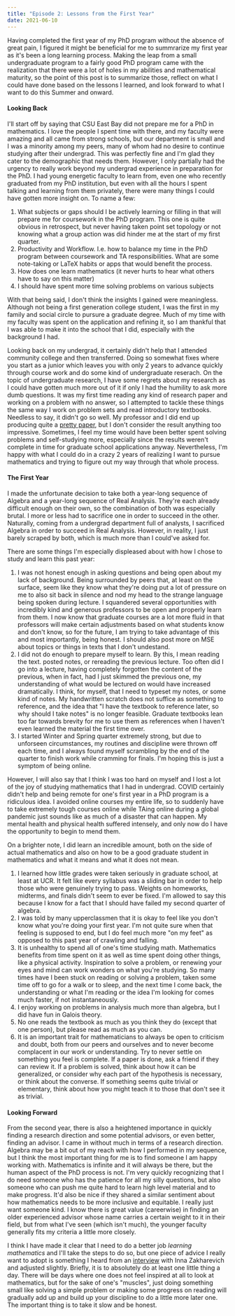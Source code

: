 ```yaml
---
title: "Episode 2: Lessons from the First Year"
date: 2021-06-10
---
```


Having completed the first year of my PhD program without the absence of great pain, I figured it might be beneficial for me to summrarize my first year as it's been a long learning process. Making the leap from a small undergraduate program to a fairly good PhD program came with the realization that there were a lot of holes in my abilities and mathematical maturity, so the point of this post is to summarize those, reflect on what I could have done based on the lessons I learned, and look forward to what I want to do this Summer and onward.

#### Looking Back
I'll start off by saying that CSU East Bay did not prepare me for a PhD in mathematics. I love the people I spent time with there, and my faculty were amazing and all came from strong schools, but our department is small and I was a minority among my peers, many of whom had no desire to continue studying after their undergrad. This was perfectly fine and I'm glad they cater to the demographic that needs them. However, I only partially had the urgency to really work beyond my undergrad experience in preparation for the PhD. I had young energetic faculty to learn from, even one who recently graduated from my PhD institution, but even with all the hours I spent talking and learning from them privately, there were many things I could have gotten more insight on. To name a few:

1. What subjects or gaps should I be actively learning or filling in that will prepare me for coursework in the PhD program. This one is quite obvious in retrospect, but never having taken point set topology or not knowing what a group action was did hinder me at the start of my first quarter.
2. Productivity and Workflow. I.e. how to balance my time in the PhD program between coursework and TA responsibilities. What are some note-taking or LaTeX habits or apps that would benefit the process. 
3. How does one learn mathematics (it never hurts to hear what others have to say on this matter)
4. I should have spent more time solving problems on various subjects

With that being said, I don't think the insights I gained were meaningless. Although not being a first generation college student, I was the first in my family and social circle to pursure a graduate degree. Much of my time with my faculty was spent on the application and refining it, so I am thankful that I was able to make it into the school that I did, especially with the background I had.

Looking back on my undergrad, it certainly didn't help that I attended community college and then transferred. Doing so somewhat fixes where you start as a junior which leaves you with only 2 years to advance quickly through course work and do some kind of undergraduate reserach. On the topic of undergraduate research, I have some regrets about my research as I could have gotten much more out of it if only I had the humility to ask more dumb questions. It was my first time reading any kind of research paper and working on a problem with no answer, so I attempted to tackle these things the same way I work on problem sets and read introductory textbooks. Needless to say, it didn't go so well. My professor and I did end up producing quite a [pretty paper](https://github.com/elin35/elin35.github.io/blob/master/assets/pdfs/Hausdorff_Measure_of_Classical_Fractals.pdf), but I don't consider the result anything too impressive. Sometimes, I feel my time would have been better spent solving problems and self-studying more, especially since the results weren't complete in time for graduate school applications anyway. Nevertheless, I'm happy with what I could do in a crazy 2 years of realizing I want to pursue mathematics and trying to figure out my way through that whole process.

#### The First Year
I made the unfortunate decision to take both a year-long sequence of Algebra and a year-long sequence of Real Analysis. They're each already difficult enough on their own, so the combination of both was especially brutal. I more or less had to sacrifice one in order to succeed in the other. Naturally, coming from a undergrad department full of analysts, I sacrificed Algebra in order to succeed in Real Analysis. However, in reality, I just barely scraped by both, which is much more than I could've asked for. 

There are some things I'm especially displeased about with how I chose to study and learn this past year:

1. I was not honest enough in asking questions and being open about my lack of background. Being surrounded by peers that, at least on the surface, seem like they know what they're doing put a lot of pressure on me to also sit back in silence and nod my head to the strange language being spoken during lecture. I squandered several opportunities with incredibly kind and generous professors to be open and properly learn from them. I now know that graduate courses are a lot more fluid in that professors will make certain adjustments based on what students know and don't know, so for the future, I am trying to take advantage of this and most importantly, being honest. I should also post more on MSE about topics or things in texts that I don't undestand.
2. I did not do enough to prepare myself to learn. By this, I mean reading the text. posted notes, or rereading the previous lecture. Too often did I go into a lecture, having completely forgotten the content of the previous, when in fact, had I just skimmed the previous one, my understanding of what would be lectured on would have increased dramatically. I think, for myself, that I need to typeset my notes, or some kind of notes. My handwritten scratch does not suffice as something to reference, and the idea that "I have the textbook to reference later, so why should I take notes" is no longer feasible. Graduate textbooks lean too far towards brevity for me to use them as references when I haven't even learned the material the first time over. 
3. I started Winter and Spring quarter extremely strong, but due to unforseen circumstances, my routines and discipline were thrown off each time, and I always found myself scrambling by the end of the quarter to finish work while cramming for finals. I'm hoping this is just a symptom of being online. 

However, I will also say that I think I was too hard on myself and I lost a lot of the joy of studying mathematics that I had in undergrad. COVID certainly didn't help and being remote for one's first year in a PhD program is a ridiculous idea. I avoided online courses my entire life, so to suddenly have to take extremely tough courses online while TAing online during a global pandemic just sounds like as much of a disaster that can happen. My mental health and physical health suffered intensely, and only now do I have the opportunity to begin to mend them. 

On a brighter note, I did learn an incredible amount, both on the side of actual mathematics and also on how to be a good graduate student in mathematics and what it means and what it does not mean. 

1. I learned how little grades were taken seriously in graduate school, at least at UCR. It felt like every syllabus was a sliding bar in order to help those who were genuinely trying to pass. Weights on homeworks, midterms, and finals didn't seem to ever be fixed. I'm allowed to say this because I know for a fact that I should have failed my second quarter of algebra. 
2. I was told by many upperclassmen that it is okay to feel like you don't know what you're doing your first year. I'm not quite sure when that feeling is supposed to end, but I do feel much more "on my feet" as opposed to this past year of crawling and falling. 
3. It is unhealthy to spend all of one's time studying math. Mathematics benefits from time spent on it as well as time spent doing other things, like a physical activity. Inspiration to solve a problem, or renewing your eyes and mind can work wonders on what you're studying. So many times have I been stuck on reading or solving a problem, taken some time off to go for a walk or to sleep, and the next time I come back, the understanding or what I'm reading or the idea I'm looking for comes much faster, if not instantaneously. 
4. I enjoy working on problems in analysis much more than algebra, but I did have fun in Galois theory. 
5. No one reads the textbook as much as you think they do (except that one person), but please read as much as you can. 
6. It is an important trait for mathematicians to always be open to criticism and doubt, both from our peers and ourselves and to never become complacent in our work or understanding. Try to never settle on something you feel is complete. If a paper is done, ask a friend if they can review it. If a problem is solved, think about how it can be generalized, or consider why each part of the hypothesis is necessary, or think about the converse. If something seems quite trivial or elementary, think about how you might teach it to those that don't see it as trivial.

#### Looking Forward
From the second year, there is also a heightened importance in quickly finding a research direction and some potential advisors, or even better, finding an advisor. I came in without much in terms of a research direction. Algebra may be a bit out of my reach with how I performed in my sequence, but I think the most important thing for me is to find someone I am happy working with. Mathematics is infinite and it will always be there, but the human aspect of the PhD process is not. I'm very quickly recognizing that I do need someone who has the patience for all my silly questions, but also someone who can push me quite hard to learn high level material and to make progress. It'd also be nice if they shared a similar sentiment about how mathematics needs to be more inclusive and equitable. I really just want someone kind. I know there is great value (careerwise) in finding an older experienced advisor whose name carries a certain weight to it in their field, but from what I've seen (which isn't much), the younger faculty generally fits my criteria a little more closely.

I think I have made it clear that I need to do a better job *learning mathematics* and I'll take the steps to do so, but one piece of advice I really want to adopt is something I heard from an [interview](https://www.youtube.com/watch?v=E4SYGwd22iM) with Inna Zakharevich and adjusted slightly. Briefly, it is to absolutely do at least one little thing a day. There will be days where one does not feel inspired at all to look at mathematics, but for the sake of one's "muscles", just doing something small like solving a simple problem or making some progress on reading will gradually add up and build up your discipline to do a little more later one. The important thing is to take it slow and be honest.



